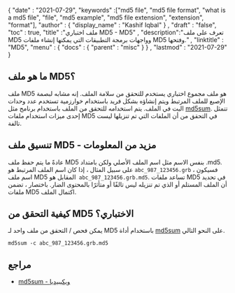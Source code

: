 {
  "date" : "2021-07-29",
  "keywords" :["md5 file", "md5 file format", "what is a md5 file", "file", "md5 example", "md5 file extension", "extension", "format"],
  "author" : {
    "display_name" : "Kashif Iqbal"
} ,
  "draft" : "false",
  "toc" : true,
  "title" :"ملف اختباري MD5 - MD5" ,
  "description":"تعرف على ملف MD5 وواجهات برمجة التطبيقات التي يمكنها إنشاء ملفات MD5 وفتحها." ,
  "linktitle" : "MD5",
  "menu" : {
    "docs" : {
      "parent" : "misc"
}
} ,
  "lastmod" : "2021-07-29"
}

## ما هو ملف MD5؟

ملف MD5 هو ملف مجموع اختباري يستخدم للتحقق من سلامة الملف. إنه مشابه لبصمة الإصبع للملف المرتبط ويتم إنشاؤه بشكل فريد باستخدام خوارزمية تستخدم عدد وحدات البت في الملف. يتم استخدامه للتحقق من الملف باستخدام برنامج مثل [md5sum](http://www.gnu.org/software/coreutils/manual/html_node/md5sum-invocation.html). تتمثل إحدى ميزات استخدام ملفات MD5 في التحقق من أن الملفات التي تم تنزيلها ليست تالفة.

## تنسيق ملف MD5 - مزيد من المعلومات

عادةً ما يتم حفظ ملف MD5 بنفس الاسم مثل اسم الملف الأصلي ولكن بامتداد .md5. على سبيل المثال ، إذا كان اسم الملف المرتبط هو `abc_987_123456.grb` ، فسيكون اسم ملف MD5 المقابل هو` abc_987_123456.grb.md5`. تساعد ملفات MD5 في تحديد أن الملف المستلم أو الذي تم تنزيله ليس تالفًا أو متأثرًا بالمحتوى الضار. باختصار ، تضمن ملفات MD5 اكتمال الملف.


## كيفية التحقق من MD5 الاختباري؟

يمكن فحص / التحقق من ملف واحد لـ MD5 باستخدام أداة [md5sum](https://en.wikipedia.org/wiki/Md5sum) على النحو التالي.

```
md5sum -c abc_987_123456.grb.md5
```

## مراجع

* [md5sum - ويكيبيديا](https://en.wikipedia.org/wiki/Md5sum)

